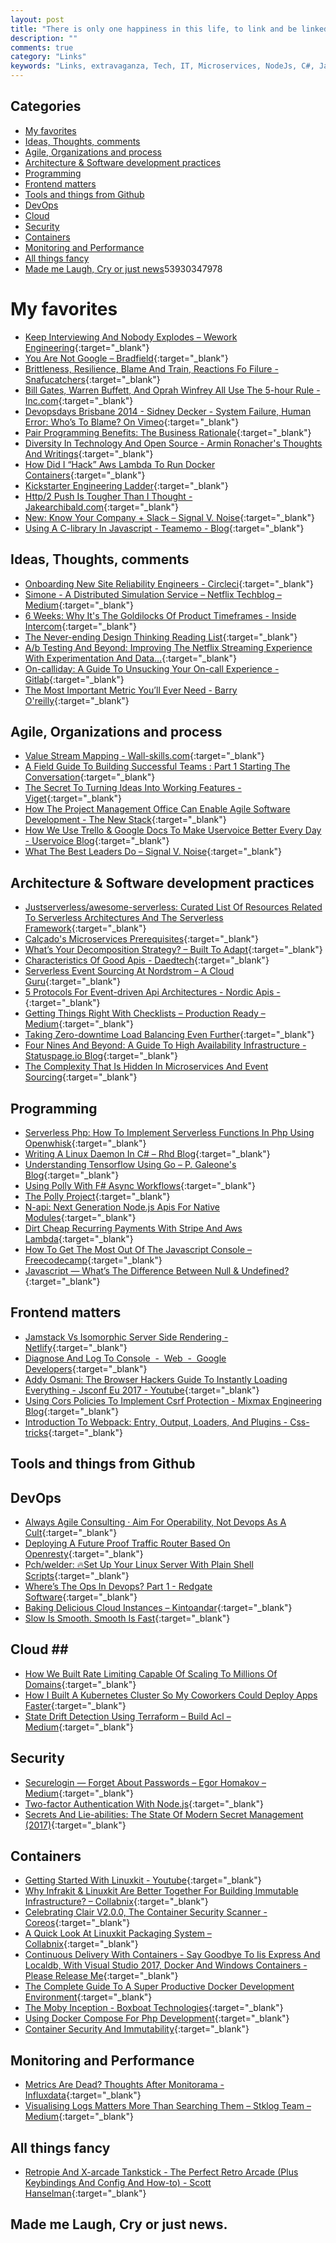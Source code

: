 ```yaml
---
layout: post
title: "There is only one happiness in this life, to link and be linked."
description: ""
comments: true
category: "Links"
keywords: "Links, extravaganza, Tech, IT, Microservices, NodeJs, C#, Javascript, Solution architecture"
---
```


## Categories ##
* [My favorites](#favorites)
* [Ideas, Thoughts, comments](#ideas)
* [Agile, Organizations and process](#agile)
* [Architecture & Software development practices](#development)
* [Programming](#net)
* [Frontend matters](#web)
* [Tools and things from Github](#tools)
* [DevOps](#devops)
* [Cloud](#cloud)
* [Security](#security)
* [Containers](#containers)
* [Monitoring and Performance](#monitoring)
* [All things fancy](#buzz)
* [Made me Laugh, Cry or just news](#news)53930347978

# My favorites<a name="favorites"></a> #
* [Keep Interviewing And Nobody Explodes – Wework Engineering](https://engineering.wework.com/keep-interviewing-and-nobody-explodes-450fd95631b2){:target="_blank"}
* [You Are Not Google – Bradfield](https://blog.bradfieldcs.com/you-are-not-google-84912cf44afb){:target="_blank"}
* [Brittleness, Resilience, Blame And Train, Reactions Fo Filure - Snafucatchers](https://www.snafucatchers.com/single-post/2017/06/04/BorkedTheDatabaseCase){:target="_blank"}
* [Bill Gates, Warren Buffett, And Oprah Winfrey All Use The 5-hour Rule - Inc.com](https://www.inc.com/empact/bill-gates-warren-buffett-and-oprah-all-use-the-5-hour-rule.html){:target="_blank"}
* [Devopsdays Brisbane 2014 - Sidney Decker - System Failure, Human Error: Who’s To Blame? On Vimeo](https://vimeo.com/102167635){:target="_blank"}
* [Pair Programming Benefits: The Business Rationale](https://stackify.com/pair-programming-benefits/){:target="_blank"}
* [Diversity In Technology And Open Source - Armin Ronacher's Thoughts And Writings](http://lucumr.pocoo.org/2017/6/5/diversity-in-technology/){:target="_blank"}
* [How Did I “Hack” Aws Lambda To Run Docker Containers](https://hackernoon.com/how-did-i-hack-aws-lambda-to-run-docker-containers-7184dc47c09b){:target="_blank"}
* [Kickstarter Engineering Ladder](https://gist.github.com/jamtur01/aef437a79fee5a9cefdc){:target="_blank"}
* [Http/2 Push Is Tougher Than I Thought - Jakearchibald.com](https://jakearchibald.com/2017/h2-push-tougher-than-i-thought/){:target="_blank"}
* [New: Know Your Company + Slack – Signal V. Noise](https://m.signalvnoise.com/new-know-your-company-slack-b504551c5248){:target="_blank"}
* [Using A C-library In Javascript - Teamemo - Blog](https://blog.teamemo.com/behind-teamemo-using-a-c-library-from-javascript/){:target="_blank"}

## Ideas, Thoughts, comments <a name="ideas"></a> ##
* [Onboarding New Site Reliability Engineers - Circleci](https://circleci.com/blog/onboarding-new-site-reliability-engineers/){:target="_blank"}
* [Simone - A Distributed Simulation Service – Netflix Techblog – Medium](https://medium.com/netflix-techblog/https-medium-com-netflix-techblog-simone-a-distributed-simulation-service-b2c85131ca1b){:target="_blank"}
* [6 Weeks: Why It's The Goldilocks Of Product Timeframes - Inside Intercom](https://blog.intercom.com/6-week-cycle-for-product-teams/){:target="_blank"}
* [The Never-ending Design Thinking Reading List](http://www.thedesigngym.com/the-never-ending-design-thinking-reading-list/){:target="_blank"}
* [A/b Testing And Beyond: Improving The Netflix Streaming Experience With Experimentation And Data…](https://medium.com/netflix-techblog/a-b-testing-and-beyond-improving-the-netflix-streaming-experience-with-experimentation-and-data-5b0ae9295bdf){:target="_blank"}
* [On-calliday: A Guide To Unsucking Your On-call Experience - Gitlab](https://about.gitlab.com/2017/06/14/on-calliday-unsucking-your-on-call-experience/){:target="_blank"}
* [The Most Important Metric You’ll Ever Need - Barry O'reilly](https://barryoreilly.com/2016/08/29/the-most-important-metric-youll-ever-need/){:target="_blank"}

## Agile, Organizations and process<a name="agile"></a> ##
* [Value Stream Mapping - Wall-skills.com](http://wall-skills.com/2014/value-stream-mapping/){:target="_blank"}
* [A Field Guide To Building Successful Teams : Part 1 Starting The Conversation](https://hackernoon.com/a-field-guide-to-building-successful-teams-part-1-starting-the-conversation-a8cac81cd02f){:target="_blank"}
* [The Secret To Turning Ideas Into Working Features - Viget](https://www.viget.com/articles/the-secret-to-turning-ideas-into-working-features){:target="_blank"}
* [How The Project Management Office Can Enable Agile Software Development - The New Stack](https://thenewstack.io/power-project-management-office-agile-software-development/){:target="_blank"}
* [How We Use Trello & Google Docs To Make Uservoice Better Every Day - Uservoice Blog](https://community.uservoice.com/blog/trello-google-docs-product-management/){:target="_blank"}
* [What The Best Leaders Do – Signal V. Noise](https://m.signalvnoise.com/what-the-best-leaders-do-2848c214a7ff){:target="_blank"}

## Architecture & Software development practices <a name="development"></a> ##
* [Justserverless/awesome-serverless: Curated List Of Resources Related To Serverless Architectures And The Serverless Framework](https://github.com/JustServerless/awesome-serverless){:target="_blank"}
* [Calçado's Microservices Prerequisites](http://philcalcado.com/2017/06/11/calcados_microservices_prerequisites.html){:target="_blank"}
* [What’s Your Decomposition Strategy? – Built To Adapt](https://builttoadapt.io/whats-your-decomposition-strategy-e19b8e72ac8f){:target="_blank"}
* [Characteristics Of Good Apis - Daedtech](http://www.daedtech.com/characteristics-good-apis/){:target="_blank"}
* [Serverless Event Sourcing At Nordstrom – A Cloud Guru](https://read.acloud.guru/serverless-event-sourcing-at-nordstrom-ea69bd8fb7cc){:target="_blank"}
* [5 Protocols For Event-driven Api Architectures - Nordic Apis -](http://nordicapis.com/5-protocols-for-event-driven-api-architectures/){:target="_blank"}
* [Getting Things Right With Checklists – Production Ready – Medium](https://medium.com/production-ready/getting-things-right-with-checklists-24455a99dddf){:target="_blank"}
* [Taking Zero-downtime Load Balancing Even Further](https://engineeringblog.yelp.com/2017/05/taking-zero-downtime-load-balancing-even-further.html){:target="_blank"}
* [Four Nines And Beyond: A Guide To High Availability Infrastructure - Statuspage.io Blog](http://blog.statuspage.io/high-availability){:target="_blank"}
* [The Complexity That Is Hidden In Microservices And Event Sourcing](https://www.infoq.com/presentations/microservices-event-sourcing){:target="_blank"}

## Programming <a name="net"></a> ##
* [Serverless Php: How To Implement Serverless Functions In Php Using Openwhisk](https://medium.com/openwhisk/serverless-php-how-to-implement-serverless-functions-in-php-using-openwhisk-9943dc06f544){:target="_blank"}
* [Writing A Linux Daemon In C# – Rhd Blog](https://developers.redhat.com/blog/2017/06/07/writing-a-linux-daemon-in-c/){:target="_blank"}
* [Understanding Tensorflow Using Go – P. Galeone's Blog](https://pgaleone.eu/tensorflow/go/2017/05/29/understanding-tensorflow-using-go/){:target="_blank"}
* [Using Polly With F# Async Workflows](http://blog.ploeh.dk/2017/05/30/using-polly-with-f-async-workflows/){:target="_blank"}
* [The Polly Project](http://www.thepollyproject.org/){:target="_blank"}
* [N-api: Next Generation Node.js Apis For Native Modules](https://medium.com/@nodejs/n-api-next-generation-node-js-apis-for-native-modules-169af5235b06){:target="_blank"}
* [Dirt Cheap Recurring Payments With Stripe And Aws Lambda](http://normal-extensions.com/2017/05/05/simple-recurring/){:target="_blank"}
* [How To Get The Most Out Of The Javascript Console – Freecodecamp](https://medium.freecodecamp.com/how-to-get-the-most-out-of-the-javascript-console-b57ca9db3e6d){:target="_blank"}
* [Javascript — What’s The Difference Between Null & Undefined?](https://codeburst.io/javascript-whats-the-difference-between-null-undefined-37793b5bfce6){:target="_blank"}

## Frontend matters <a name="web"></a> ##
* [Jamstack Vs Isomorphic Server Side Rendering - Netlify](https://www.netlify.com/blog/2017/06/06/jamstack-vs-isomorphic-server-side-rendering/){:target="_blank"}
* [Diagnose And Log To Console  -  Web  -  Google Developers](https://developers.google.com/web/tools/chrome-devtools/console/console-write#styling_console_output_with_css){:target="_blank"}
* [Addy Osmani: The Browser Hackers Guide To Instantly Loading Everything - Jsconf Eu 2017 - Youtube](https://www.youtube.com/watch?v=7vUs5yOuv-o){:target="_blank"}
* [Using Cors Policies To Implement Csrf Protection - Mixmax Engineering Blog](https://mixmax.com/blog/modern-csrf){:target="_blank"}
* [Introduction To Webpack: Entry, Output, Loaders, And Plugins - Css-tricks](https://css-tricks.com/introduction-webpack-entry-output-loaders-plugins/){:target="_blank"}

## Tools and things from Github <a name="tools"></a> ##

## DevOps<a name="devops"></a> ##
* [Always Agile Consulting · Aim For Operability, Not Devops As A Cult](http://www.alwaysagileconsulting.com/articles/aim-for-operability-not-devops-as-a-cult/){:target="_blank"}
* [Deploying A Future Proof Traffic Router Based On Openresty](https://blog.scalingo.com/2017/03/24/future-proof-traffic-router-openresty.html){:target="_blank"}
* [Pch/welder: 🔥Set Up Your Linux Server With Plain Shell Scripts](https://github.com/pch/welder){:target="_blank"}
* [Where’s The Ops In Devops? Part 1 - Redgate Software](http://www.red-gate.com/blog/database-lifecycle-management/wheres-the-ops-in-devops-part-1){:target="_blank"}
* [Baking Delicious Cloud Instances – Kintoandar](https://blog.kintoandar.com/2017/06/Baking-delicious-cloud-instances.html){:target="_blank"}
* [Slow Is Smooth. Smooth Is Fast](https://stevenmurawski.com/powershell/2017/06/slow-is-fast/){:target="_blank"}

## Cloud <a name="cloud"></a>##
* [How We Built Rate Limiting Capable Of Scaling To Millions Of Domains](https://blog.cloudflare.com/counting-things-a-lot-of-different-things/){:target="_blank"}
* [How I Built A Kubernetes Cluster So My Coworkers Could Deploy Apps Faster](https://medium.freecodecamp.com/how-i-built-a-kubernetes-cluster-so-my-coworkers-could-deploy-apps-faster-ad5567bf6fa8){:target="_blank"}
* [State Drift Detection Using Terraform – Build Acl – Medium](https://medium.com/build-acl/state-drift-detection-using-terraform-d0383628d2ea){:target="_blank"}
## Security<a name="security"></a> ##
* [Securelogin — Forget About Passwords – Egor Homakov – Medium](https://medium.com/@homakov/securelogin-forget-about-passwords-c1bf7b47f698){:target="_blank"}
* [Two-factor Authentication With Node.js](https://davidwalsh.name/2fa){:target="_blank"}
* [Secrets And Lie-abilities: The State Of Modern Secret Management (2017)](https://medium.com/on-docker/secrets-and-lie-abilities-the-state-of-modern-secret-management-2017-c82ec9136a3d){:target="_blank"}

## Containers <a name="containers"></a> ##
* [Getting Started With Linuxkit - Youtube](https://www.youtube.com/watch?v=op0WWfoainc){:target="_blank"}
* [Why Infrakit & Linuxkit Are Better Together For Building Immutable Infrastructure? – Collabnix](http://collabnix.com/archives/3319){:target="_blank"}
* [Celebrating Clair V2.0.0, The Container Security Scanner - Coreos](https://coreos.com/blog/celebrating-clair2.0){:target="_blank"}
* [A Quick Look At Linuxkit Packaging System – Collabnix](http://collabnix.com/archives/3296){:target="_blank"}
* [Continuous Delivery With Containers - Say Goodbye To Iis Express And Localdb, With Visual Studio 2017, Docker And Windows Containers - Please Release Me](https://pleasereleaseme.net/continuous-delivery-with-containers-say-goodbye-to-iis-express-and-localdb-with-visual-studio-2017-docker-and-windows-containers/){:target="_blank"}
* [The Complete Guide To A Super Productive Docker Development Environment](https://nrempel.com/guides/docker-development-environment.html){:target="_blank"}
* [The Moby Inception - Boxboat Technologies](https://boxboat.com/2017/05/12/moby-inception/){:target="_blank"}
* [Using Docker Compose For Php Development](https://dev.to/kellyjandrews/using-docker-compose-for-php-development){:target="_blank"}
* [Container Security And Immutability](https://gianarb.it/blog/container-security-immutability){:target="_blank"}

## Monitoring and Performance <a name="monitoring"></a> ##
* [Metrics Are Dead? Thoughts After Monitorama - Influxdata](https://www.influxdata.com/metrics-are-dead/?__s=kkvytqzenspq4vvjt4mj){:target="_blank"}
* [Visualising Logs Matters More Than Searching Them – Stklog Team – Medium](https://medium.com/@stklog/visualising-logs-matters-more-than-searching-them-b488119aeae9?__s=kkvytqzenspq4vvjt4mj){:target="_blank"}

## All things fancy <a name="buzz"></a> ##
* [Retropie And X-arcade Tankstick - The Perfect Retro Arcade (Plus Keybindings And Config And How-to) - Scott Hanselman](https://www.hanselman.com/blog/RetroPieAndXArcadeTankstickThePerfectRetroArcadePlusKeybindingsAndConfigAndHowto.aspx){:target="_blank"}

## Made me Laugh, Cry or just news. <a name="news"></a> ##


